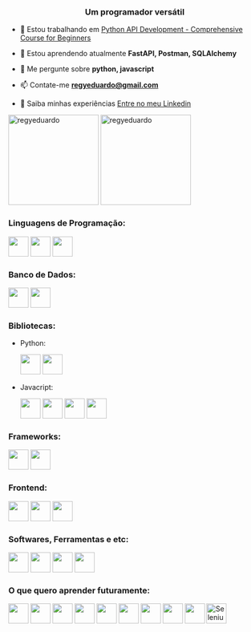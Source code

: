 <h3 align="center">Um programador versátil</h3>

- 🔭 Estou trabalhando em [Python API Development - Comprehensive Course for Beginners](https://github.com/regyeduardo/Python-API-Development---Comprehensive-Course-for-Beginners)

- 🌱 Estou aprendendo atualmente **FastAPI, Postman, SQLAlchemy**

- 💬 Me pergunte sobre **python, javascript**

- 📫 Contate-me **regyeduardo@gmail.com**

- 📄 Saiba minhas experiências [Entre no meu Linkedin](https://linkedin.com/in/regy-niles)

<div>
  <img height="180em" src="https://github-readme-stats.vercel.app/api/top-langs?username=regyeduardo&show_icons=true&locale=pt-br&layout=compact&theme=merko&langs_count=6" alt="regyeduardo" />

  <img height="180em" src="https://github-readme-stats.vercel.app/api?username=regyeduardo&show_icons=true&theme=merko&locale=pt-br" alt="regyeduardo" />
</div>

<h3 align="left">Linguagens de Programação:</h3>
<p>
  <img src="https://cdn.jsdelivr.net/gh/devicons/devicon/icons/python/python-original.svg" width="40" height="40"/>
  <img src="https://cdn.jsdelivr.net/gh/devicons/devicon/icons/javascript/javascript-original.svg" width="40" height="40"/>
  <img src="https://cdn.jsdelivr.net/gh/devicons/devicon/icons/java/java-original-wordmark.svg" width="40" height="40"/>
</p>

<h3 align="left">Banco de Dados:</h3>
<p>
  <img src="https://cdn.jsdelivr.net/gh/devicons/devicon/icons/mysql/mysql-original-wordmark.svg" width="40" height="40"/>
  <img src="https://cdn.jsdelivr.net/gh/devicons/devicon/icons/postgresql/postgresql-original-wordmark.svg" width="40" height="40"/>
</p>

<h3 align="left">Bibliotecas:</h3>
<ul>
  <li>
    Python:
    <p>
      <img src="https://cdn.jsdelivr.net/gh/devicons/devicon/icons/sqlalchemy/sqlalchemy-original-wordmark.svg" width="40" height="40"/>
      <img src="https://fastapi.tiangolo.com/img/icon-white.svg" width="40" height="40"/>
    </p>
  </li>
  
   <li>
    Javacript:
    <p>
      <img src="https://camo.githubusercontent.com/142d43c94726fd920f2b4d4bfe20807653ec7cc4f67d794f53cfdd3d63f147bc/68747470733a2f2f6d757572692e6465762f6d757572692d6c6f676f2e737667" width="40" height="40"/>
      <img src="https://upload.wikimedia.org/wikipedia/commons/a/a4/Datatables_logo_square.png" width="40" height="40"/>
      <img src="https://d1muf25xaso8hp.cloudfront.net/https%3A%2F%2Fs3.amazonaws.com%2Fappforest_uf%2Ff1583616784615x753303292413488100%2Ffile1217457354947834532_1554935201923apex-charts-logo.png?w=&h=&auto=compress&dpr=1&fit=max" width="40" height="40"/>
      <img src="https://cdn.jsdelivr.net/gh/devicons/devicon/icons/jquery/jquery-original-wordmark.svg" width="40" height="40"/>
    </p>
  </li>
</ul>

<h3 align="left">Frameworks:</h3>
<p>
  <img src="https://cdn.jsdelivr.net/gh/devicons/devicon/icons/django/django-original.svg" width="40" height="40"/>
  <img src="https://cdn.jsdelivr.net/gh/devicons/devicon/icons/flask/flask-original.svg" width="40" height="40"/>
</p>

<h3 align="left">Frontend:</h3>
<p>
  <img src="https://cdn.jsdelivr.net/gh/devicons/devicon/icons/html5/html5-original-wordmark.svg" width="40" height="40"/>
  <img src="https://cdn.jsdelivr.net/gh/devicons/devicon/icons/css3/css3-original-wordmark.svg" width="40" height="40"/>
  <img src="https://cdn.jsdelivr.net/gh/devicons/devicon/icons/bootstrap/bootstrap-plain.svg" width="40" height="40"/>
</p>

<h3 align="left">Softwares, Ferramentas e etc:</h3>
<p>
  <img src="https://cdn.jsdelivr.net/gh/devicons/devicon/icons/vscode/vscode-original.svg" width="40" height="40"/>
  <img src="https://seeklogo.com/images/P/postman-logo-F43375A2EB-seeklogo.com.png" width="40" height="40"/>
  <img src="https://cdn.jsdelivr.net/gh/devicons/devicon/icons/linux/linux-original.svg" width="40" height="40"/>
  <img src="https://cdn.jsdelivr.net/gh/devicons/devicon/icons/git/git-original.svg" width="40" height="40"/>
</p>

<h3 align="left">O que quero aprender futuramente:</h3>
<p>
  <img src="https://www.consoleconnect.com/wp-content/uploads/2019/07/amazon-web-services-cloud.svg" width="40" height="40"/>
  <img src="https://download.logo.wine/logo/Ruby_on_Rails/Ruby_on_Rails-Logo.wine.png" width="40" height="40"/>
  <img src="https://cdn.jsdelivr.net/gh/devicons/devicon/icons/qt/qt-original.svg" width="40" height="40"/>
  <img src="https://cdn.jsdelivr.net/gh/devicons/devicon/icons/vuejs/vuejs-original-wordmark.svg" width="40" height="40"/>
  <img src="https://cdn.jsdelivr.net/gh/devicons/devicon/icons/react/react-original.svg" width="40" height="40"/>
  <img src="https://cdn.jsdelivr.net/gh/devicons/devicon/icons/ruby/ruby-original-wordmark.svg" width="40" height="40"/>
  <img src="https://cdn.jsdelivr.net/gh/devicons/devicon/icons/nodejs/nodejs-original-wordmark.svg" width="40" height="40"/>
  <img src="https://cdn.jsdelivr.net/gh/devicons/devicon/icons/docker/docker-original-wordmark.svg" width="40" height="40"/>
  <img src="https://cdn.jsdelivr.net/gh/devicons/devicon/icons/kubernetes/kubernetes-plain-wordmark.svg" width="40" height="40"/>
  <img src="https://seeklogo.com/images/S/selenium-logo-A1B53CEFB0-seeklogo.com.png" width="40" height="40" alt="Selenium"/>
</p>
